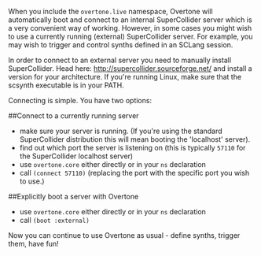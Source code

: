 When you include the `overtone.live` namespace, Overtone will automatically boot and connect to an internal SuperCollider server which is a very convenient way of working. However, in some cases you might wish to use a currently running (external) SuperCollider server. For example, you may wish to trigger and control synths defined in an SCLang session.

In order to connect to an external server you need to manually install SuperCollider. Head here: http://supercollider.sourceforge.net/ and install a version for your architecture. If you're running Linux, make sure that the scsynth executable is in your PATH.

Connecting is simple. You have two options:

##Connect to a currently running server

* make sure your server is running. (If you're using the standard SuperCollider distribution this will mean booting the 'localhost' server). 
* find out which port the server is listening on (this is typically `57110` for the SuperCollider localhost server)
* use `overtone.core` either directly or in your `ns` declaration
* call `(connect 57110)` (replacing the port with the specific port you wish to use.)

##Explicitly boot a server with Overtone

* use `overtone.core` either directly or in your `ns` declaration
* call `(boot :external)`

Now you can continue to use Overtone as usual - define synths, trigger them, have fun!
